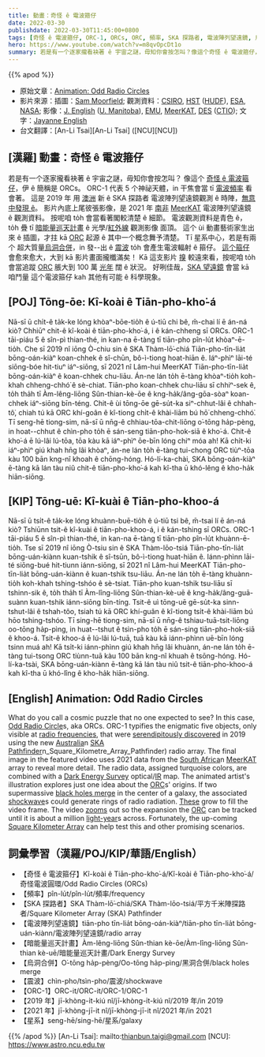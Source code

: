 ```yaml
---
title: 動畫：奇怪 ê 電波箍仔
date: 2022-03-30
publishdate: 2022-03-30T11:45:00+0800
tags: [奇怪 ê 電波箍仔, ORC-1, ORCs, ORC, 頻率, SKA 探路者, 電波陣列望遠鏡, 烏洞合併, 震波, SKA 望遠鏡, MeerKAT 電波陣列望遠鏡, MeerKAT, SKA, 星系]
hero: https://www.youtube.com/watch?v=m8qvOpcDt1o
summary: 若是有一个逐家攏看袂著 ê 宇宙之謎，毋知你會按怎叫？像這个奇怪 ê 電波箍仔，伊 ê 簡稱是 ORCs。
---
```


{{% apod %}}

- 原始文章：[Animation: Odd Radio Circles](https://apod.nasa.gov/apod/ap220330.html)
- 影片來源：插圖：[Sam Moorfield](https://sammoorfield.com/); 觀測資料：[CSIRO](https://www.csiro.au/), [HST](https://hubblesite.org/) ([HUDF](https://esahubble.org/images/heic0611b/)), [ESA](https://www.esa.int/), [NASA](https://www.nasa.gov/);
影像：[J. English](https://jayannecosmoscanvas.wordpress.com/) ([U. Manitoba](https://sci.umanitoba.ca/physics-astronomy/)), [EMU](http://emu-survey.org/), [MeerKAT](https://www.sarao.ac.za/science/meerkat/about-meerkat/), [DES](https://www.darkenergysurvey.org/collaboration-and-sponsors/) ([CTIO](https://noirlab.edu/public/programs/ctio/)); 文字：[Jayanne English](http://www2.physics.umanitoba.ca/u/english/)
- 台文翻譯：[An-Li Tsai][An-Li Tsai] ([NCU][NCU])

## [漢羅] 動畫：奇怪 ê 電波箍仔
若是有一个逐家攏看袂著 ê 宇宙之謎，毋知你會按怎叫？
像這个 [奇怪 ê 電波箍仔][Odd Radio Circle]，伊 ê 簡稱是 ORCs。
ORC-1 代表 5 个神祕天體，in 干焦會當 tī [電波頻率][radio frequencies] 看會著。
這是 2019 年 用 [澳洲][Australia] 新 ê SKA 探路者 電波陣列望遠鏡觀測 ê 時陣，[無意中發現 ê][serendipitously discovered]。
影片內底上尾彼張影像，是 2021 年 [南非][South Africa] [MeerKAT][MeerKAT] 電波陣列望遠鏡 ê 觀測資料。
按呢咱 to̍h 會當看著閣較清楚 ê 細節。
電波觀測資料是青色 ê，to̍h 疊 tī [暗能量巡天計畫][Dark Energy Survey] ê 光學/[紅外線][IR] 觀測影像 面頂。
這个 ùi 動畫藝術家生出來 ê 插圖，才拄 kā [ORC][ORC 1] 起源 ê 其中一个概念舞予清楚。
Tī 星系中心，若是有兩个 超大質量[烏洞合併][black holes merge]，in 發--出 ê [震波][shockwave] to̍h 會產生電波輻射 ê 箍仔。
[這个箍仔][These] 會愈來愈大，大到 kā 影片畫面攏櫼滿矣！
Kā 這支影片 [搝][zooms] 較遠來看，按呢咱 to̍h 會當追蹤 [ORC][ORC 2] 脹大到 100 萬 [光年][light-year] 闊 ê 狀況。
好咧佳哉，[SKA 望遠鏡][Square Kilometer Array] 會當 kā 咱鬥量 這个電波箍仔 kah 其他有可能 ê 科學現象。


## [POJ] Tōng-ōe: Kî-koài ê Tiān-pho-kho͘-á
Nā-sī ū chi̍t-ê ta̍k-ke lóng khòaⁿ-bōe-tio̍h ê ú-tiū chi bê, m̄-chai lí ē án-ná kiò?
Chhiūⁿ chit-ê kî-koài ê tiān-pho-kho͘-á, i ê kán-chheng sī ORCs.
ORC-1 tāi-piáu 5 ê sîn-pì thian-thé, in kan-na ē-tàng tī tiān-pho pîn-lu̍t khòaⁿ-ē-tio̍h.
Che sī 2019 nî iōng Ò-chiu sin ê SKA Thàm-lō͘-chiá Tiān-pho-tīn-lia̍t bōng-oán-kiàⁿ koan-chhek ê sî-chūn, bô-ì-tiong hoat-hiān ê.
Iáⁿ-phìⁿ lāi-té siōng-bóe hit-tiuⁿ iáⁿ-siōng, sī 2021 nî Lâm-hui MeerKAT Tiān-pho-tīn-lia̍t bōng-oán-kiàⁿ ê koan-chhek chu-liāu.
Án-ne lán to̍h ē-tàng khòaⁿ-tio̍h koh-khah chheng-chhó͘ ê sè-chiat.
Tiān-pho koan-chhek chu-liāu sī chhiⁿ-sek ê, to̍h tha̍h tī Àm-lêng-liōng Sûn-thian-kè-ōe ê kng-ha̍k/âng-gōa-sòaⁿ koan-chhek iáⁿ-siōng bīn-téng.
Chit-ê ùi tōng-ōe gē-su̍t-ka siⁿ-chhut-lâi ê chhah-tô͘, chiah tú kā ORC khí-goân ê kî-tiong chi̍t-ê khài-liām bú hō͘ chheng-chhó͘.
Tī seng-hē tiong-sim, nā-sī ū nn̄g-ê chhiau-tōa-chit-liōng o͘-tōng ha̍p-pèng, in hoat--chhut ê chìn-pho to̍h ē sán-seng tiān-pho-hok-siā ê kho͘-á.
Chit-ê kho͘-á ē lú-lâi lú-tōa, tōa kàu kā iáⁿ-phìⁿ ōe-bīn lóng chiⁿ móa ah!
Kā chi̍t-ki iáⁿ-phìⁿ giú khah hn̄g lâi khòaⁿ, án-ne lán to̍h ē-tàng tui-chong ORC tiùⁿ-tōa kàu 100 bān kng-nî khoah ê chōng-hóng.
Hó-lí-ka-chài, SKA bōng-oán-kiàⁿ ē-tàng kā lán tàu niû chit-ê tiān-pho-kho͘-á kah kî-tha ū khó-lêng ê kho-ha̍k hiān-siōng.

## [KIP] Tōng-uē: Kî-kuài ê Tiān-pho-khoo-á
Nā-sī ū tsi̍t-ê ta̍k-ke lóng khuànn-buē-tio̍h ê ú-tiū tsi bê, m̄-tsai lí ē án-ná kiò?
Tshiūnn tsit-ê kî-kuài ê tiān-pho-khoo-á, i ê kán-tshing sī ORCs.
ORC-1 tāi-piáu 5 ê sîn-pì thian-thé, in kan-na ē-tàng tī tiān-pho pîn-lu̍t khuànn-ē-tio̍h.
Tse sī 2019 nî iōng Ò-tsiu sin ê SKA Thàm-lōo-tsiá Tiān-pho-tīn-lia̍t bōng-uán-kiànn kuan-tshik ê sî-tsūn, bô-ì-tiong huat-hiān ê.
Iánn-phìnn lāi-té siōng-bué hit-tiunn iánn-siōng, sī 2021 nî Lâm-hui MeerKAT Tiān-pho-tīn-lia̍t bōng-uán-kiànn ê kuan-tshik tsu-liāu.
Án-ne lán to̍h ē-tàng khuànn-tio̍h koh-khah tshing-tshóo ê sè-tsiat.
Tiān-pho kuan-tshik tsu-liāu sī tshinn-sik ê, to̍h tha̍h tī Àm-lîng-liōng Sûn-thian-kè-uē ê kng-ha̍k/âng-guā-suànn kuan-tshik iánn-siōng bīn-tíng.
Tsit-ê uì tōng-uē gē-su̍t-ka sinn-tshut-lâi ê tshah-tôo, tsiah tú kā ORC khí-guân ê kî-tiong tsi̍t-ê khài-liām bú hōo tshing-tshóo.
Tī sing-hē tiong-sim, nā-sī ū nn̄g-ê tshiau-tuā-tsit-liōng oo-tōng ha̍p-pìng, in huat--tshut ê tsìn-pho to̍h ē sán-sing tiān-pho-hok-siā ê khoo-á.
Tsit-ê khoo-á ē lú-lâi lú-tuā, tuā kàu kā iánn-phìnn uē-bīn lóng tsinn muá ah!
Kā tsi̍t-ki iánn-phìnn giú khah hn̄g lâi khuànn, án-ne lán to̍h ē-tàng tui-tsong ORC tiùnn-tuā kàu 100 bān kng-nî khuah ê tsōng-hóng.
Hó-lí-ka-tsài, SKA bōng-uán-kiànn ē-tàng kā lán tàu niû tsit-ê tiān-pho-khoo-á kah kî-tha ū khó-lîng ê kho-ha̍k hiān-siōng.

## [English] Animation: Odd Radio Circles
What do you call a cosmic puzzle that no one expected to see?
In this case, [Odd Radio Circle][Odd Radio Circle]s, aka ORCs.
ORC-1 typifies the enigmatic five objects, only visible at [radio frequencies][radio frequencies], that were [serendipitously discovered][serendipitously discovered] in 2019 using the new [Australia][Australia]n [SKA Pathfinder][Australia]n_Square_Kilometre_Array_Pathfinder) radio array.
The final image in the featured video uses 2021 data from the [South Africa][South Africa]n [MeerKAT][MeerKAT] array to reveal more detail.
The radio data, assigned turquoise colors, are combined with a [Dark Energy Survey][Dark Energy Survey] optical/[IR][IR] map.
The animated artist's illustration explores just one idea about the [ORC][ORC 1]s' origins.
If two supermassive [black holes merge][black holes merge] in the center of a galaxy, the associated [shockwave][shockwave]s could generate rings of radio radiation.
[These][These] grow to fill the video frame.
The video [zooms][zooms] out so the expansion the [ORC][ORC 2] can be tracked until it is about a million [light-year][light-year]s across.
Fortunately, the up-coming [Square Kilometer Array][Square Kilometer Array] can help test this and other promising scenarios.

## 詞彙學習（漢羅/POJ/KIP/華語/English）
- 【奇怪 ê 電波箍仔】Kî-koài ê Tiān-pho-kho͘-á/Kî-koài ê Tiān-pho-kho͘-á/奇怪電波圓環/Odd Radio Circles (ORCs)
- 【頻率】pîn-lu̍t/pîn-lu̍t/頻率/frequency
- 【SKA 探路者】SKA Thàm-lō͘-chiá/SKA Thàm-lōo-tsiá/平方千米陣探路者/Square Kilometer Array (SKA) Pathfinder
- 【電波陣列望遠鏡】tiān-pho tīn-lia̍t bōng-oán-kiàⁿ/tiān-pho tīn-lia̍t bōng-uán-kiànn/電波陣列望遠鏡/radio array
- 【暗能量巡天計畫】Àm-lêng-liōng Sûn-thian kè-ōe/Àm-lîng-liōng Sûn-thian kè-uē/暗能量巡天計畫/Dark Energy Survey
- 【烏洞合併】O͘-tōng ha̍p-pèng/Oo-tōng ha̍p-pìng/黑洞合併/black holes merge
- 【震波】chìn-pho/tsìn-pho/震波/shockwave
- 【ORC-1】ORC-it/ORC-it/ORC-1/ORC-1
- 【2019 年】jī-khòng-i̍t-kiú nî/jī-khòng-i̍t-kiú nî/2019 年/in 2019
- 【2021 年】jī-khòng-jī-it nî/jī-khòng-jī-it nî/2021 年/in 2021
- 【星系】seng-hē/sing-hē/星系/galaxy

{{% /apod %}}
[An-Li Tsai]: mailto:thianbun.taigi@gmail.com
[NCU]: https://www.astro.ncu.edu.tw


[Odd Radio Circle]:https://en.wikipedia.org/wiki/Odd_radio_circle
[radio frequencies]:https://science.nasa.gov/ems/05_radiowaves
[serendipitously discovered]:https://ui.adsabs.harvard.edu/abs/2021PASA...38....3N/abstract
[Australia]:https://en.wikipedia.org/wiki/Australia
[SKA Pathfinder]:https://en.wikipedia.org/wiki/Australian_Square_Kilometre_Array_Pathfinder
[South Africa]:https://en.wikipedia.org/wiki/South_Africa
[MeerKAT]:https://www.sarao.ac.za/science/meerkat/
[Dark Energy Survey]:https://www.darkenergysurvey.org/the-des-project/overview/
[IR]:https://science.nasa.gov/ems/07_infraredwaves
[ORC 1]:https://www.syfy.com/syfy-wire/not-aliens-but-orcs-what-are-these-mysterious-giant-radio-rings-in-the-sky
[black holes merge]:https://apod.nasa.gov/apod/ap190414.html
[shockwave]:https://apod.nasa.gov/apod/ap110925.html
[These]:https://theconversation.com/odd-radio-circles-that-baffled-astronomers-are-likely-explosions-from-distant-galaxies-178290
[zooms]:https://www.rover.com/blog/wp-content/uploads/2019/07/51nbKlz5ssL.jpg
[ORC 2]:https://youtu.be/fTT3VE61jN8
[light-year]:https://spaceplace.nasa.gov/light-year/en/
[Square Kilometer Array]:https://www.skatelescope.org/history-of-the-skaproject/
